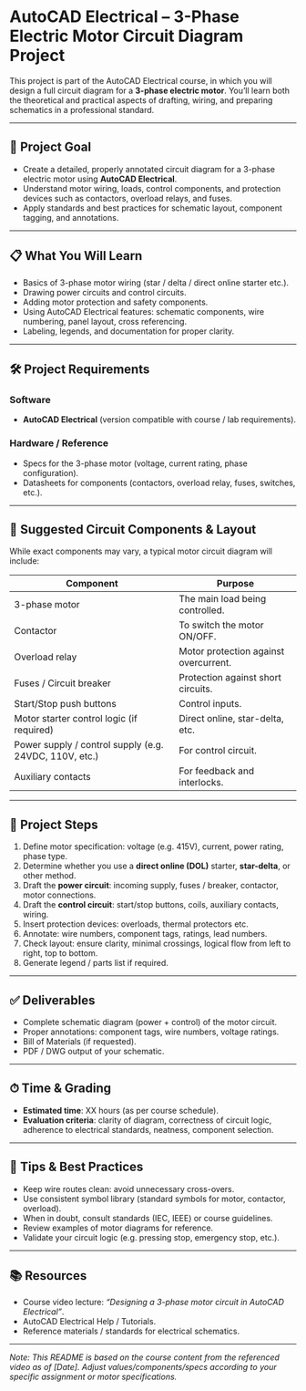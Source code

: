 # AutoCAD Electrical – 3-Phase Electric Motor Circuit Diagram Project

This project is part of the AutoCAD Electrical course, in which you will design a full circuit diagram for a **3-phase electric motor**. You’ll learn both the theoretical and practical aspects of drafting, wiring, and preparing schematics in a professional standard.

---

## 🎯 Project Goal

- Create a detailed, properly annotated circuit diagram for a 3-phase electric motor using **AutoCAD Electrical**.
- Understand motor wiring, loads, control components, and protection devices such as contactors, overload relays, and fuses.
- Apply standards and best practices for schematic layout, component tagging, and annotations.

---

## 📋 What You Will Learn

- Basics of 3-phase motor wiring (star / delta / direct online starter etc.).
- Drawing power circuits and control circuits.
- Adding motor protection and safety components.
- Using AutoCAD Electrical features: schematic components, wire numbering, panel layout, cross referencing.
- Labeling, legends, and documentation for proper clarity.

---

## 🛠 Project Requirements

### Software

- **AutoCAD Electrical** (version compatible with course / lab requirements).

### Hardware / Reference

- Specs for the 3-phase motor (voltage, current rating, phase configuration).
- Datasheets for components (contactors, overload relay, fuses, switches, etc.).

---

## 🔌 Suggested Circuit Components & Layout

While exact components may vary, a typical motor circuit diagram will include:

| Component | Purpose |
|-----------|---------|
| 3-phase motor | The main load being controlled. |
| Contactor | To switch the motor ON/OFF. |
| Overload relay | Motor protection against overcurrent. |
| Fuses / Circuit breaker | Protection against short circuits. |
| Start/Stop push buttons | Control inputs. |
| Motor starter control logic (if required) | Direct online, star-delta, etc. |
| Power supply / control supply (e.g. 24VDC, 110V, etc.)| For control circuit. |
| Auxiliary contacts | For feedback and interlocks. |

---

## 📝 Project Steps

1. Define motor specification: voltage (e.g. 415V), current, power rating, phase type.  
2. Determine whether you use a **direct online (DOL)** starter, **star-delta**, or other method.  
3. Draft the **power circuit**: incoming supply, fuses / breaker, contactor, motor connections.  
4. Draft the **control circuit**: start/stop buttons, coils, auxiliary contacts, wiring.  
5. Insert protection devices: overloads, thermal protectors etc.  
6. Annotate: wire numbers, component tags, ratings, lead numbers.  
7. Check layout: ensure clarity, minimal crossings, logical flow from left to right, top to bottom.  
8. Generate legend / parts list if required.  

---

## ✅ Deliverables

- Complete schematic diagram (power + control) of the motor circuit.  
- Proper annotations: component tags, wire numbers, voltage ratings.  
- Bill of Materials (if requested).  
- PDF / DWG output of your schematic.

---

## ⏱ Time & Grading

- **Estimated time**: XX hours (as per course schedule).  
- **Evaluation criteria**: clarity of diagram, correctness of circuit logic, adherence to electrical standards, neatness, component selection.

---

## 🔮 Tips & Best Practices

- Keep wire routes clean: avoid unnecessary cross-overs.  
- Use consistent symbol library (standard symbols for motor, contactor, overload).  
- When in doubt, consult standards (IEC, IEEE) or course guidelines.  
- Review examples of motor diagrams for reference.  
- Validate your circuit logic (e.g. pressing stop, emergency stop, etc.).

---

## 📚 Resources

- Course video lecture: *“Designing a 3-phase motor circuit in AutoCAD Electrical”*.  
- AutoCAD Electrical Help / Tutorials.  
- Reference materials / standards for electrical schematics.  

---

*Note: This README is based on the course content from the referenced video as of [Date]. Adjust values/components/specs according to your specific assignment or motor specifications.*
